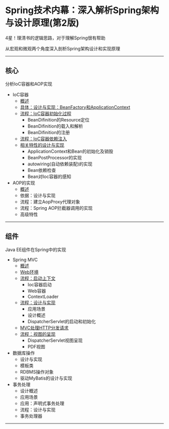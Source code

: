 #   Spring技术内幕：深入解析Spring架构与设计原理(第2版)

4星！理清书的逻辑思路，对于理解Spring很有帮助

从宏观和微观两个角度深入剖析Spring架构设计和实现原理

----

##  核心

分析IoC容器和AOP实现

-   IoC容器
    -   [概述](01.md)
    -   [具体：设计与实现：BeanFactory和ApplicationContext](02.md)
    -   [流程：IoC容器初始化过程](03.md)
        -   BeanDifinition的Resource定位
        -   BeanDifinition的载入和解析
        -   BeanDifinition的注册
    -   [流程：IoC容器依赖注入](04.md)
    -   [相关特性的设计与实现](05.md)
        -   ApplicationContext和Bean的初始化及销毁
        -   BeanPostProcessor的实现
        -   autowiring(自动依赖装配)的实现
        -   Bean依赖检查
        -   Bean对Ioc容器的感知
-   AOP的实现
    -   [概述](06.md)
    -   依据：设计与实现
    -   流程：建立AopProxy代理对象
    -   流程：Spring AOP拦截器调用的实现
    -   高级特性

----

##  组件

Java EE组件在Spring中的实现

-   Spring MVC
    -   [概述](07.md)
    -   [Web环境](08.md)
    -   [流程：启动上下文](09.md)
        -   Ioc容器启动
        -   Web容器
        -   ContextLoader
    -   [流程：设计与实现](10.md)
        -   应用场景
        -   设计概述
        -   DispatcherServlet的启动和初始化
    -   [MVC处理HTTP分发请求](11.md)
    -   [流程：视图的呈现](12.md)
        -   DispatcherServlet视图呈现
        -   PDF视图
-   数据库操作
    -   设计与实现
    -   模板类
    -   RDBMS操作对象
    -   驱动MyBatis的设计与实现
-   事务处理
    -   设计概述
    -   应用场景
    -   应用：声明式事务处理
    -   流程：设计与实现
    -   事务处理器

----


